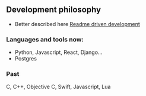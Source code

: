 
## Development philosophy 
- Better described here [Readme driven development](https://tom.preston-werner.com/2010/08/23/readme-driven-development.html)

### Languages and tools now:
- Python, Javascript, React, Django...
- Postgres

### Past

C, C++, Objective C, Swift, Javascript, Lua
